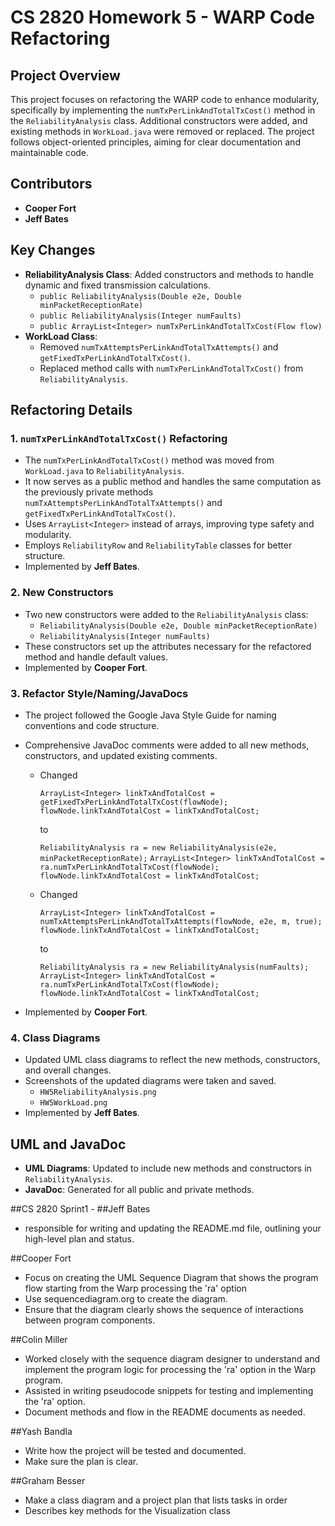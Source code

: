 # CS 2820 Homework 5 - WARP Code Refactoring

## Project Overview
This project focuses on refactoring the WARP code to enhance modularity, specifically by implementing the `numTxPerLinkAndTotalTxCost()` method in the `ReliabilityAnalysis` class. Additional constructors were added, and existing methods in `WorkLoad.java` were removed or replaced. The project follows object-oriented principles, aiming for clear documentation and maintainable code.

## Contributors
- **Cooper Fort** 
- **Jeff Bates** 

## Key Changes
- **ReliabilityAnalysis Class**: Added constructors and methods to handle dynamic and fixed transmission calculations.
  - `public ReliabilityAnalysis(Double e2e, Double minPacketReceptionRate)`
  - `public ReliabilityAnalysis(Integer numFaults)`
  - `public ArrayList<Integer> numTxPerLinkAndTotalTxCost(Flow flow)`
- **WorkLoad Class**: 
  - Removed `numTxAttemptsPerLinkAndTotalTxAttempts()` and `getFixedTxPerLinkAndTotalTxCost()`.
  - Replaced method calls with `numTxPerLinkAndTotalTxCost()` from `ReliabilityAnalysis`.

## Refactoring Details
### 1. `numTxPerLinkAndTotalTxCost()` Refactoring
- The `numTxPerLinkAndTotalTxCost()` method was moved from `WorkLoad.java` to `ReliabilityAnalysis`.
- It now serves as a public method and handles the same computation as the previously private methods `numTxAttemptsPerLinkAndTotalTxAttempts()` and `getFixedTxPerLinkAndTotalTxCost()`.
- Uses `ArrayList<Integer>` instead of arrays, improving type safety and modularity.
- Employs `ReliabilityRow` and `ReliabilityTable` classes for better structure.
- Implemented by **Jeff Bates**.

### 2. New Constructors
- Two new constructors were added to the `ReliabilityAnalysis` class:
  - `ReliabilityAnalysis(Double e2e, Double minPacketReceptionRate)`
  - `ReliabilityAnalysis(Integer numFaults)`
- These constructors set up the attributes necessary for the refactored method and handle default values.
- Implemented by **Cooper Fort**.

### 3. Refactor Style/Naming/JavaDocs
- The project followed the Google Java Style Guide for naming conventions and code structure.
- Comprehensive JavaDoc comments were added to all new methods, constructors, and updated existing comments.
  - Changed 
      
      `ArrayList<Integer> linkTxAndTotalCost = getFixedTxPerLinkAndTotalTxCost(flowNode);`
      `flowNode.linkTxAndTotalCost = linkTxAndTotalCost;`
    
    to 
    
      `ReliabilityAnalysis ra = new ReliabilityAnalysis(e2e, minPacketReceptionRate);`
      `ArrayList<Integer> linkTxAndTotalCost = ra.numTxPerLinkAndTotalTxCost(flowNode);`
      `flowNode.linkTxAndTotalCost = linkTxAndTotalCost;`

  - Changed
      
      `ArrayList<Integer> linkTxAndTotalCost =`
      `numTxAttemptsPerLinkAndTotalTxAttempts(flowNode, e2e, m, true);`
      `flowNode.linkTxAndTotalCost = linkTxAndTotalCost;`

    to
     
      `ReliabilityAnalysis ra = new ReliabilityAnalysis(numFaults);`
      `ArrayList<Integer> linkTxAndTotalCost = ra.numTxPerLinkAndTotalTxCost(flowNode);`
      `flowNode.linkTxAndTotalCost = linkTxAndTotalCost;`
      
- Implemented by **Cooper Fort**.

### 4. Class Diagrams
- Updated UML class diagrams to reflect the new methods, constructors, and overall changes.
- Screenshots of the updated diagrams were taken and saved.
  - `HW5ReliabilityAnalysis.png`
  - `HW5WorkLoad.png`
- Implemented by **Jeff Bates**.

## UML and JavaDoc
- **UML Diagrams**: Updated to include new methods and constructors in `ReliabilityAnalysis`.
- **JavaDoc**: Generated for all public and private methods.



##CS 2820 Sprint1 - 
##Jeff Bates
- responsible for writing and updating the README.md file, outlining your high-level plan and status.

##Cooper Fort 
- Focus on creating the UML Sequence Diagram that shows the program flow starting from the Warp processing the 'ra' option
- Use sequencediagram.org to create the diagram.
- Ensure that the diagram clearly shows the sequence of interactions between program components.

##Colin Miller
- Worked closely with the sequence diagram designer to understand and implement the program logic for processing the 'ra' option in the Warp program.
- Assisted in writing pseudocode snippets for testing and implementing the 'ra' option.
- Document methods and flow in the README documents as needed. 

##Yash Bandla
- Write how the project will be tested and documented. 
- Make sure the plan is clear.

##Graham Besser
- Make a class diagram and a project plan that lists tasks in order
- Describes key methods for the Visualization class





